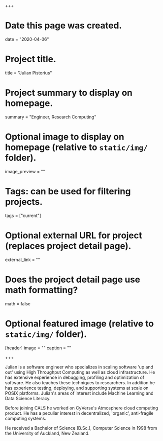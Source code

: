 +++
# Date this page was created.
date = "2020-04-06"

# Project title.
title = "Julian Pistorius"

# Project summary to display on homepage.
summary = "Engineer, Research Computing"

# Optional image to display on homepage (relative to `static/img/` folder).
image_preview = ""

# Tags: can be used for filtering projects.
tags = ["current"]

# Optional external URL for project (replaces project detail page).
external_link = ""

# Does the project detail page use math formatting?
math = false

# Optional featured image (relative to `static/img/` folder).
[header]
image = ""
caption = ""

+++

Julian is a software engineer who specializes in scaling software 'up and out' using High Throughput Computing as well as cloud infrastructure. He has extensive experience in debugging, profiling and optimization of software. He also teaches these techniques to researchers. In addition he has experience testing, deploying, and supporting systems at scale on POSIX platforms. Julian's areas of interest include Machine Learning and Data Science Literacy.

Before joining CALS he worked on CyVerse's Atmosphere cloud computing product. He has a peculiar interest in decentralized, 'organic', anti-fragile computing systems.

He received a Bachelor of Science (B.Sc.), Computer Science in 1998 from the University of Auckland, New Zealand.